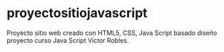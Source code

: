 # proyectositiojavascript
Proyecto sitio web creado con HTML5, CSS, Java Script basado diseño proyecto curso Java Script Victor Robles.
